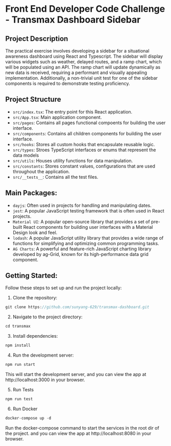 # Front End Developer Code Challenge - Transmax Dashboard Sidebar

## Project Description

The practical exercise involves developing a sidebar for a situational awareness dashboard using React and Typescript. The sidebar will display various widgets such as weather, delayed routes, and a ramp chart, which will be populated using an API. The ramp chart will update dynamically as new data is received, requiring a performant and visually appealing implementation. Additionally, a non-trivial unit test for one of the sidebar components is required to demonstrate testing proficiency.

## Project Structure

- `src/index.tsx`: The entry point for this React application.
- `src/App.tsx`: Main application component.
- `src/pages`: Contains all pages functional compoents for building the user interface.
- `src/components`: Contains all children components for building the user interface.
- `src/hooks`: Stores all custom hooks that encapsulate reusable logic.
- `src/types`: Stroes TypeScript interfaces or enums that represent the data models
- `src/utils`: Houses utility functions for data manipulation.
- `src/constants`: Stores constant values, configurations that are used throughout the application.
- `src/__tests__`: Contains all the test files.

## Main Packages:

- `dayjs`: Often used in projects for handling and manipulating dates.
- `jest`: A popular JavaScript testing framework that is often used in React projects.
- `Material UI`: A popular open-source library that provides a set of pre-built React components for building user interfaces with a Material Design look and feel.
- `lodash`: A popular JavaScript utility library that provides a wide range of functions for simplifying and optimizing common programming tasks.
- `AG Charts`: A powerful and feature-rich JavaScript charting library developed by ag-Grid, known for its high-performance data grid component.

## Getting Started:

Follow these steps to set up and run the project locally:

1. Clone the repository:

```js
git clone https://github.com/sunyang-629/transmax-dashboard.git
```

2. Navigate to the project directory:

```js
cd transmax
```

3. Install dependencies:

```js
npm install
```

4. Run the development server:

```js
npm run start
```

This will start the development server, and you can view the app at http://localhost:3000 in your browser.

5. Run Tests

```js
npm run test
```

6. Run Docker

```js
docker-compose up -d
```

Run the docker-compose command to start the services in the root dir of the project. and you can view the app at http://localhost:8080 in your browser.
